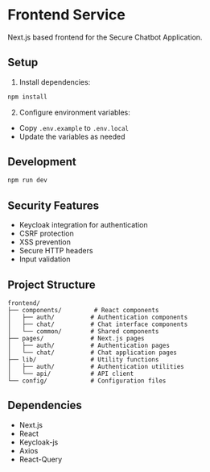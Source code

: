 # Frontend Service

Next.js based frontend for the Secure Chatbot Application.

## Setup

1. Install dependencies:
```bash
npm install
```

2. Configure environment variables:
- Copy `.env.example` to `.env.local`
- Update the variables as needed

## Development

```bash
npm run dev
```

## Security Features

- Keycloak integration for authentication
- CSRF protection
- XSS prevention
- Secure HTTP headers
- Input validation

## Project Structure

```
frontend/
├── components/         # React components
│   ├── auth/          # Authentication components
│   ├── chat/          # Chat interface components
│   └── common/        # Shared components
├── pages/             # Next.js pages
│   ├── auth/          # Authentication pages
│   └── chat/          # Chat application pages
├── lib/               # Utility functions
│   ├── auth/          # Authentication utilities
│   └── api/           # API client
└── config/            # Configuration files
```

## Dependencies

- Next.js
- React
- Keycloak-js
- Axios
- React-Query 